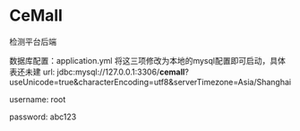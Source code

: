 # CeMall
检测平台后端

数据库配置：application.yml
将这三项修改为本地的mysql配置即可启动，具体表还未建
url: jdbc:mysql://127.0.0.1:3306/**cemall**?useUnicode=true&characterEncoding=utf8&serverTimezone=Asia/Shanghai

username: root

password: abc123
